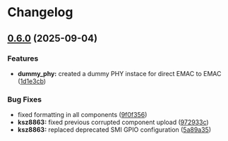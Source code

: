 # Changelog

## [0.6.0](https://github.com/espressif/esp-eth-drivers/compare/eth_dummy_phy@v0.5.0...eth_dummy_phy@v0.6.0) (2025-09-04)


### Features

* **dummy_phy:** created a dummy PHY instace for direct EMAC to EMAC ([1d1e3cb](https://github.com/espressif/esp-eth-drivers/commit/1d1e3cb0a37e1c9c8bbd6e9f70b35b950e4ed1e6))


### Bug Fixes

* fixed formatting in all components ([9f0f356](https://github.com/espressif/esp-eth-drivers/commit/9f0f356a4b1402c6c19787619288e0f84310464a))
* **ksz8863:** fixed previous corrupted component upload ([972933c](https://github.com/espressif/esp-eth-drivers/commit/972933c0c907415fef26d3a1e5cda321b62834f7))
* **ksz8863:** replaced deprecated SMI GPIO configuration ([5a89a35](https://github.com/espressif/esp-eth-drivers/commit/5a89a356d8931c0353a9da59f3711ba22953efb3))
